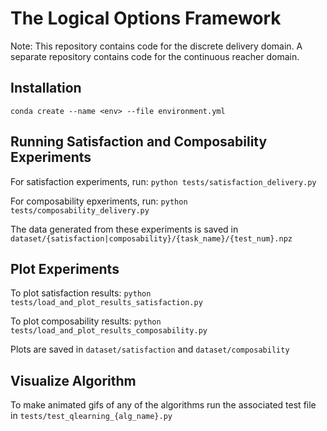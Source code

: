 # The Logical Options Framework

Note: This repository contains code for the discrete delivery domain. A separate repository contains code for the continuous reacher domain.

 ## Installation
 
 `conda create --name <env> --file environment.yml`
 
 ## Running Satisfaction and Composability Experiments
 
 For satisfaction experiments, run: `python tests/satisfaction_delivery.py`
 
 For composability epxeriments, run: `python tests/composability_delivery.py`
 
 The data generated from these experiments is saved in `dataset/{satisfaction|composability}/{task_name}/{test_num}.npz`

 ## Plot Experiments
 
 To plot satisfaction results: `python tests/load_and_plot_results_satisfaction.py`
 
 To plot composability results: `python tests/load_and_plot_results_composability.py`

 Plots are saved in `dataset/satisfaction` and `dataset/composability`

## Visualize Algorithm

To make animated gifs of any of the algorithms run the associated test file in `tests/test_qlearning_{alg_name}.py`